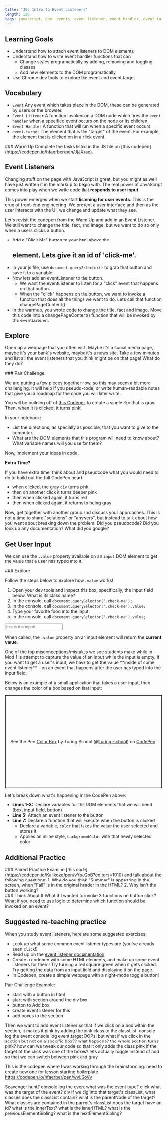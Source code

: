 ```yaml
---
title: "JS: Intro to Event Listeners"
length: 120
tags: javascript, dom, events, event listener, event handler, event target
---
```


## Learning Goals

* Understand how to attach event listeners to DOM elements
* Understand how to write event handler functions that can
  * Change styles programatically by adding, removing and toggling classes
  * Add new elements to the DOM programatically
* Use Chrome dev tools to explore the event and event.target


## Vocabulary

- `Event` Any event which takes place in the DOM, these can be generated by users or the browser.
- `Event Listener` A function invoked on a DOM node which fires the `event handler` when a specified event occurs on the node or its children
- `Event Handler` A function that will run when a specific event occurs
- `event.target` The element that is the "target" of the event. For example, the element that is clicked on in a click event.

<section class="call-to-action">
### Warm Up
Complete the tasks listed in the JS file on [this codepen](https://codepen.io/hfaerber/pen/JjJXxae).
</section>

## Event Listeners

Changing stuff on the page with JavaScript is great, but you might as well have just written it in the markup to begin with. The real power of JavaScript comes into play when we write code that **responds to user input**.

This power emerges when we start **listening for user events**. This is the crux of front-end engineering. We present a user interface and then as the user interacts with the UI, we change and update what they see.

<section class="call-to-action">
Let's revisit the codepen from the Warm Up and add in an Event Listener. We still want to change the title, fact, and image, but we want to do so only when a users clicks a button.  
  
- Add a "Click Me" button to your html above the <h1> element. Lets give it an id of 'click-me'.
- In your js file, use `document.querySelector()` to grab that button and save it to a variable
- Now lets add an eventListener to the button.
  - We want the eventListener to listen for a "click" event that happens on that button. 
  - When the "click" happens on the button, we want to invoke a function that does all the things we want to do. Lets call that function changePageContent().
- In the warmup, you wrote code to change the title, fact and image.  Move this code into a changePageContent() function that will be invoked by the eventListener.
</section>

<!-- <section class="call-to-action">
### Talk It out
Take turns with your partner talking through the code found [here](https://codepen.io/hfaerber/pen/mdwPvjd). Practice using technical vocabulary. It's okay to mess up! This takes practice. If you need help, look below!
</section>

<section class="answer">
### Need help talking through the code?
1. We're querying for all of the elements we need and we're storing them in variables.
2. We're adding an event listener to the `<button>` with the class of `.change-text`.
3. We're passing `addEventListener()` two arguments:
  - The type of event we're interested in listening for.
  - The name of a function that should be called whenever that event happens.
4. We declare the function that will be called when the button is clicked.
</section> -->

<!-- <section class="call-to-action"> -->
## Explore

Open up a webpage that you often visit. Maybe it's a social media page, maybe it's your bank's website, maybe it's a news site. Take a few minutes and list all the event listeners that you think might be on that page! What do they do?

<!-- </section> -->


<!-- ## Style Change on Button Click

Like we mentioned earlier, it's pretty common for a user to experience helpful feedback from an application after they've taken some sort of action.

Take for example the "heart" icon on CodePen. CodePen has 4 levels of "love" - 0, 1, 2, and 3. Each time a heart is clicked, the user increments their love up by one. (Until the click when it is red and at level 3 - at that point, it goes back to 0). While the "love leveling" is a bit confusing, this is still a great example of **styles changing based on user interaction**.

<img class="medium" src="./assets/images/dom/codepen-heart-click.gif">

Note: Refer to the Introduction to the [DOM](https://curriculum.turing.edu/module2/lessons/js_intro_to_dom) for changing styles based on user interaction.. -->

<section class="call-to-action">
### Pair Challenge

We are putting a few pieces together now, so this may seem a bit more challenging. It will help if you pseudo-code, or write human-readable notes that give you a roadmap for the code you will later write.

You will be building off of [this Codepen](https://codepen.io/hannahhudson/pen/NWbRZmQ) to create a single `div` that is gray. Then, when it is clicked, it turns pink!

In your notebook:
* List the directions, as specially as possible, that you want to give to the computer.
* What are the DOM elements that this program will need to know about? What variable names will you use for them?

Now, implement your ideas in code.

**Extra Time?**

If you have extra time, think about and pseudcode what you would need to do to build out the full CodePen heart:   
- when clicked, the gray `div` turns pink
- then on another click it turns deeper pink
- then when clicked again, it turns red
- then when clicked again, it returns to being gray
</section>

Now, get together with another group and discuss your approaches. This is not a time to share "solutions" or "answers", but instead to talk about how you went about breaking down the problem. Did you pseudocode? Did you look up any documentation? What did you google?

## Get User Input

We can use the `.value` property available on an `input` DOM element to get the value that a user has typed into it.

<section class="call-to-action">
### Explore

Follow the steps below to explore how `.value` works!
1. Open your dev tools and inspect this box, specifically, the input field below. What is its class name?
2. In the console, call `document.querySelector('.check-me');`
3. In the console. call `document.querySelector('.check-me').value;`
4. Type your favorite food into the input
5. In the console. call `document.querySelector('.check-me').value;`

<input type="text" class="check-me" placeholder="this is the input!">

</section>

When called, the `.value` property on an input element will return the **current value**.

<section class="note">
One of the top misconceptions/mistakes we see students make while in Mod 1 is attempt to capture the value of an input while the input is empty. If you want to get a user's input, we have to get the value **inside of some event listener** - on an event that happens after the user has typed into the input field.
</section>

Below is an example of a small application that takes a user input, then changes the color of a box based on that input:

<p class="codepen" data-height="300" data-theme-id="37918" data-default-tab="html,result" data-user="turing-school" data-slug-hash="bGGeKVa" style="height: 300px; box-sizing: border-box; display: flex; align-items: center; justify-content: center; border: 2px solid; margin: 1em 0; padding: 1em;" data-pen-title="Color Box">
  <span>See the Pen <a href="https://codepen.io/turing-school/pen/bGGeKVa">
  Color Box</a> by Turing School (<a href="https://codepen.io/turing-school">@turing-school</a>)
  on <a href="https://codepen.io">CodePen</a>.</span>
</p>
<script async src="https://static.codepen.io/assets/embed/ei.js"></script>

Let's break down what's happening in the CodePen above:
- **Lines 1-3:** Declare variables for the DOM elements that we will need (box, input field, button)
- **Line 5:** Attach an event listener to the button
- **Line 7:** Declare a function that will execute when the button is clicked
  - Declare a variable, `color` that takes the value the user selected and stores it
  - Applies an inline style, `backgroundColor` with that newly selected color

## Additional Practice

<section class="call-to-action">
### Paired Practice
Examine [this code](https://codepen.io/Kalikoze/pen/vYpJQoB?editors=1010) and talk about the following questions:
1. Why do you think "Summer" is appearing in the screen, when "Fall" is in the original header in the HTML?
2. Why isn't the button working?
</section>

<section class="call-to-action">
### Think About It  
What if I wanted to invoke 3 functions on button click?  
What if you need to use logic to determine which function should be invoked on an event?   
</section>  

## Suggested re-teaching practice

When you study event listeners, here are some suggested exercises:

- Look up what some common event listener types are (you've already seen `click`!)
- Read up on the [event listener documentation](https://developer.mozilla.org/en-US/docs/Web/API/EventTarget/addEventListener)
- Create a codepen with some HTML elements, and make up some event listeners for them! Try turning a red square green when it gets clicked. Try getting the data from an input field and displaying it on the page.
- In Codepen, create a simple webpage with a night-mode toggle button!




<!-- Actual learning goals and topics needing covered

See example and syntax for eventListener

Practice the steps of putting together an event listener
 - what elements do i need to grab?  What element do i want to add the listener to?  What elements will i manipulate when the listener is triggered?
 - write the event listener
 - write the function the event listener will trigger

See that the code to change things on the DOM can/will be tied to a user event.
Practing adding html to the dom with innerHTML
Practice adding, removing and toggling classList
Practice checking if classList contains a specific class

Clearly outlined key takeaways


Examples:
2 codepens, do more in each of them.

 -->


 Pair Challenge Example:
 - start with a button in html
 - start with section around the div box
 - button to Add box
 - create event listener for this
 - add boxes to the section

 Then we want to add event listener so that if we click on a box within the section, it makes it pink by adding the pink class to the classList.
 console log the event
 console log event.target
 OOPs!  but what if we click in the section but not on a specific box?? what happens? the whole section turns pink?  how can we tweak our code 
so that it only adds the class pink if the target of the click was one of the boxes?
lets actually toggle instead of add so that we can switch between pink and gray


This is the codepen where I was working through the brainstorming. need to create new one for lesson starting boilerplate
https://codepen.io/hfaerber/pen/wvLGoVv


Scavenger hunt?
console log the event
what was the event type?  click
what was the target of the event?  div
if we dig into that target's classList, what classes does the classList contain?
what is the parentNode of the target?
What classes are contained in the parent's classList
does the target have an id?
what is the innerText?
what is the innerHTML?
what is the previousElementSibling?
what is the nextElementSibling?
